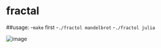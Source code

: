 # fractal

##usage:
-`make` first
-`./fractol mandelbrot`
-`./fractol julia`

![image](https://github.com/user-attachments/assets/a6595434-b032-466c-93f6-9c78b6684eb9)
